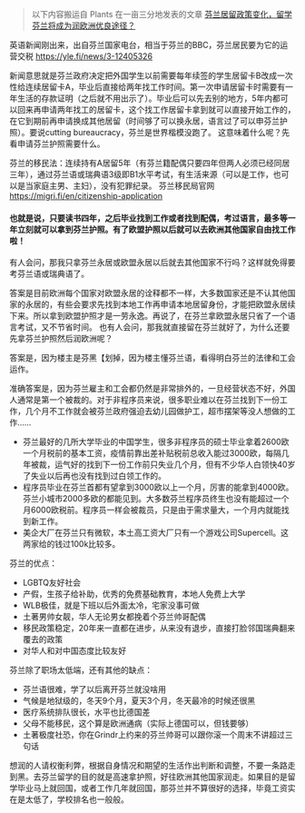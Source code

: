 > 以下内容搬运自 Plants 在一亩三分地发表的文章  [芬兰居留政策变化，留学芬兰将成为润欧洲优良途径？](https://www.1point3acres.com/bbs/thread-884628-1-1.html)

英语新闻刚出来，出自芬兰国家电台，相当于芬兰的BBC，芬兰居民要为它的运营交税 https://yle.fi/news/3-12405326 
    
新闻意思就是芬兰政府决定把外国学生以前需要每年续签的学生居留卡B改成一次性给连续居留卡A，毕业后直接给两年找工作时间。第一次申请居留卡时需要有一年生活的存款证明（之后就不用出示了）。毕业后可以先去别的地方，5年内都可以回来再申请两年找工的居留卡，这个找工作居留卡拿到就可以直接开始工作的，在它到期前再申请换成其他居留（时间够了可以换永居，语言过了可以申芬兰护照）。要说cutting bureaucracy，芬兰是世界楷模没跑了。
这意味着什么呢？先看申请芬兰护照需要什么。

芬兰的移民法：连续持有A居留5年（有芬兰籍配偶只要四年但两人必须已经同居三年），通过芬兰语或瑞典语3级即B1水平考试，有生活来源（可以是工作，也可以是当家庭主男、主妇），没有犯罪纪录。
芬兰移民局官网 https://migri.fi/en/citizenship-application

#### 也就是说，只要读书四年，之后毕业找到工作或者找到配偶，考过语言，最多等一年立刻就可以拿到芬兰护照。有了欧盟护照以后就可以去欧洲其他国家自由找工作啦！

有人会问，那我只拿芬兰永居或欧盟永居以后就去其他国家不行吗？这样就免得要考芬兰语或瑞典语了。

答案是目前欧洲每个国家对欧盟永居的诠释都不一样，大多数国家还是不认其他国家的永居的，有些会要求先找到本地工作再申请本地居留身份，才能把欧盟永居续下来。所以拿到欧盟护照才是一劳永逸。再说了，在芬兰拿欧盟永居只省了一个语言考试，又不节省时间。
也有人会问，那我就直接留在芬兰就好了，为什么还要先拿芬兰护照然后润欧洲呢？

答案是，因为楼主是芬黑【划掉，因为楼主懂芬兰语，看得明白芬兰的法律和工会运作。

准确答案是，因为芬兰雇主和工会都仍然是非常排外的，一旦经营状态不好，外国人通常是第一个被裁的。对于非程序员来说，很多职业难以在芬兰找到下一份工作，几个月不工作就会被芬兰政府强迫去幼儿园做护工，超市摆架等没人想做的工作……
   
+ 芬兰最好的几所大学毕业的中国学生，很多非程序员的硕士毕业拿着2600欧一个月税前的基本工资，疫情前靠出差补贴税前总收入能过3000欧，每隔几年被裁，运气好的找到下一份工作前只失业几个月，但有不少华人白领快40岁了失业以后再也没有找到过白领工作的。
+ 程序员毕业在芬兰首都有望拿到3000欧以上一个月，厉害的能拿到4000欧。芬兰小城市2000多欧的都能见到。大多数芬兰程序员终生也没有能超过一个月6000欧税前。程序员一样会被裁员，只是由于需求量大，一个月内就能找到新工作。
+ 美企大厂在芬兰只有微软，本土高工资大厂只有一个游戏公司Supercell。这两家给的钱过100k比较多。

芬兰的优点：

- LGBTQ友好社会
- 产假，生孩子给补助，优秀的免费基础教育，本地人免费上大学
- WLB极佳，就是下班以后外面太冷，宅家没事可做
- 土著男帅女靓，华人无论男女都挽着个芬兰帅哥配偶
- 移民政策稳定，20年来一直都在进步，从来没有退步，直接打脸邻国瑞典翻来覆去的政策
- 对华人和对中国态度比较友好

芬兰除了职场太低端，还有其他的缺点：

- 芬兰语很难，学了以后离开芬兰就没啥用
- 气候是地狱级的，冬天9个月，夏天3个月，冬天最冷的时候还很黑
- 医疗系统排队很长，水平也比德国差
- 父母不能移民，这个算是欧洲通病（实际上德国可以，但钱要够）
- 土著极度社恐，你在Grindr上约来的芬兰帅哥可以跟你滚一个周末不讲超过三句话

想润的人请权衡利弊，根据自身情况和期望的生活作出判断和调整，不要一条路走到黑。去芬兰留学的目的就是高速拿护照，好往欧洲其他国家润走。如果目的是留学毕业马上就回国，或者工作几年就回国，那芬兰并不算很好的选择，毕竟工资实在是太低了，学校排名也一般般。

